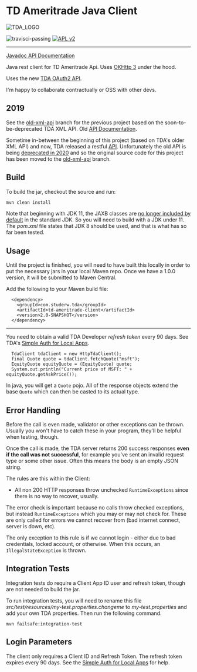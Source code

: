 # TD Ameritrade Java Client
![TDA_LOGO](https://github.com/studerw/td-ameritrade-client/blob/master/td_logo.png)

![travisci-passing](https://api.travis-ci.org/studerw/td-ameritrade-client.svg?branch=old-xml-api)
[![APL v2](https://img.shields.io/badge/license-Apache%202-blue.svg)](http://www.apache.org/licenses/LICENSE-2.0.html)

----

[Javadoc API Documentation](http://td-ameritrade-client.studerw.com.s3-website-us-east-1.amazonaws.com/)

Java rest client for TD Ameritrade Api. Uses [OKHttp 3](https://github.com/square/okhttp) under the hood.

Uses the new [TDA OAuth2 API](https://developer.tdameritrade.com/).

I'm happy to collaborate contractually or OSS with other devs. 

## 2019 

See the [old-xml-api](https://github.com/studerw/td-ameritrade-client/tree/old-xml-api) branch for the previous project based on the soon-to-be-deprecated TDA XML API.
Old [API Documentation](http://td-ameritrade-client.studerw.com.s3-website-us-east-1.amazonaws.com/).

Sometime in-between the beginning of this project (based on TDA's older XML API) and now, TDA released a restful [API](https://developer.tdameritrade.com/). 
Unfortunately the old API is being [deprecated in 2020](https://apiforums.tdameritrade.com/tda-board/ubbthreads.php) and so the
original source code for this project has been moved to the [old-xml-api](https://github.com/studerw/td-ameritrade-client/tree/old-xml-api) branch.

## Build

To build the jar, checkout the source and run:

```bash
mvn clean install
```
Note that beginning with JDK 11, the JAXB classes are [no longer included by default](https://openjdk.java.net/jeps/320) in the standard JDK.
So you will need to build with a JDK under 11. The *pom.xml* file states that JDK 8 should be used, and that is what has so far been tested.   

## Usage
Until the project is finished, you will need to have built this locally in order to put the necessary jars in your local Maven repo.
Once we have a 1.0.0 version, it will be submitted to Maven Central. 

Add the following to your Maven build file:

```
  <dependency>
    <groupId>com.studerw.tda</groupId>
    <artifactId>td-ameritrade-client</artifactId>
    <version>2.0-SNAPSHOT</version>
  </dependency>
```
----
You need to obtain a valid TDA Developer *refresh token* every 90 days. See TDA's [Simple Auth for Local Apps](https://developer.tdameritrade.com/content/simple-auth-local-apps).

```
  TdaClient tdaClient = new HttpTdaClient();
  final Quote quote = tdaClient.fetchQuote("msft");
  EquityQuote equityQuote = (EquityQuote) quote;
  System.out.println("Current price of MSFT: " + equityQuote.getAskPrice());
```

In java, you will get a `Quote` pojo. All of the response objects extend the base `Quote`
which can then be casted to its actual type.

## Error Handling

Before the call is even made, validator or other exceptions can be thrown. Usually you won't have to catch these in your program, they'll be helpful
when testing, though.

Once the call is made, the TDA server returns 200 success responses **even if the call was not successful**, for example you've sent an invalid request type 
or some other issue. Often this means the body is an empty JSON string.

The rules are this within the Client:

* All non 200 HTTP responses throw unchecked `RuntimeExceptions` since there is no way to recover, usually.
 
The  error check is important because no calls throw checked exceptions, but instead `RuntimeExceptions` which
you may or may not check for. These are only called for errors we cannot recover from (bad internet connect, server is down, etc).

The only exception to this rule is if we cannot login - either due to bad credentials, locked account, or otherwise.
When this occurs, an `IllegalStateException` is thrown. 


## Integration Tests
Integration tests do require a Client App ID user and refresh token, though are not needed to build the jar.

To run integration tests, you will need to rename this file *src/test/resources/my-test.properties.changeme* to *my-test.properties* and add your own TDA properties.
Then run the following command.

```
mvn failsafe:integration-test
```

## Login Parameters
The client only requires a Client ID and Refresh Token. The refresh token expires every 90 days.
See the [Simple Auth for Local Apps](https://developer.tdameritrade.com/content/simple-auth-local-apps) for help.

